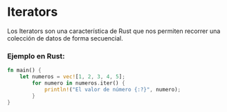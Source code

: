 # Iterators
Los Iterators son una característica de Rust que nos permiten recorrer una colección de datos de 
forma secuencial.

### Ejemplo en Rust:
```rust
fn main() {
    let numeros = vec![1, 2, 3, 4, 5];
        for numero in numeros.iter() {
            println!("El valor de número {:?}", numero);
        }
}
```

